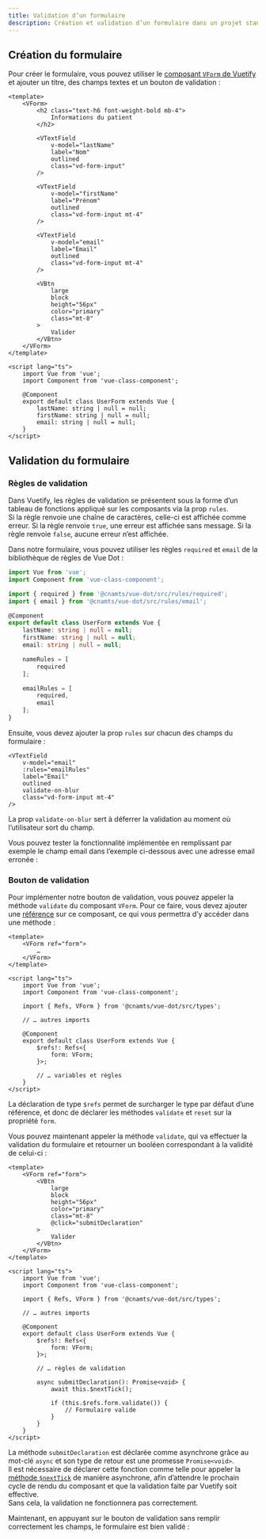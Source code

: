 ```yaml
---
title: Validation d’un formulaire
description: Création et validation d’un formulaire dans un projet standard.
---
```


## Création du formulaire

Pour créer le formulaire, vous pouvez utiliser le [composant `VForm` de Vuetify](https://vuetifyjs.com/en/components/forms/) et ajouter un titre, des champs textes et un bouton de validation :

```vue
<template>
	<VForm>
		<h2 class="text-h6 font-weight-bold mb-4">
			Informations du patient
		</h2>

		<VTextField
			v-model="lastName"
			label="Nom"
			outlined
			class="vd-form-input"
		/>

		<VTextField
			v-model="firstName"
			label="Prénom"
			outlined
			class="vd-form-input mt-4"
		/>

		<VTextField
			v-model="email"
			label="Email"
			outlined
			class="vd-form-input mt-4"
		/>

		<VBtn
			large
			block
			height="56px"
			color="primary"
			class="mt-8"
		>
			Valider
		</VBtn>
	</VForm>
</template>

<script lang="ts">
	import Vue from 'vue';
	import Component from 'vue-class-component';

	@Component
	export default class UserForm extends Vue {
		lastName: string | null = null;
		firstName: string | null = null;
		email: string | null = null;
	}
</script>
```

<doc-example file="guides/form-validation/base-form"></doc-example>

## Validation du formulaire

### Règles de validation

Dans Vuetify, les règles de validation se présentent sous la forme d’un tableau de fonctions appliqué sur les composants via la prop `rules`.<br>
Si la règle renvoie une chaîne de caractères, celle-ci est affichée comme erreur. Si la règle renvoie `true`, une erreur est affichée sans message. Si la règle renvoie `false`, aucune erreur n’est affichée.

Dans notre formulaire, vous pouvez utiliser les règles `required` et `email` de la bibliothèque de règles de Vue Dot :

```ts
import Vue from 'vue';
import Component from 'vue-class-component';

import { required } from '@cnamts/vue-dot/src/rules/required';
import { email } from '@cnamts/vue-dot/src/rules/email';

@Component
export default class UserForm extends Vue {
	lastName: string | null = null;
	firstName: string | null = null;
	email: string | null = null;

	nameRules = [
		required
	];

	emailRules = [
		required,
		email
	];
}
```

Ensuite, vous devez ajouter la prop `rules` sur chacun des champs du formulaire :

```vue
<VTextField
	v-model="email"
	:rules="emailRules"
	label="Email"
	outlined
	validate-on-blur
	class="vd-form-input mt-4"
/>
```

<doc-alert type="info">

La prop `validate-on-blur` sert à déferrer la validation au moment où l’utilisateur sort du champ.

</doc-alert>

Vous pouvez tester la fonctionnalité implémentée en remplissant par exemple le champ email dans l’exemple ci-dessous avec une adresse email erronée :

<doc-example file="guides/form-validation/rules-form"></doc-example>

### Bouton de validation

Pour implémenter notre bouton de validation, vous pouvez appeler la méthode `validate` du composant `VForm`. Pour ce faire, vous devez ajouter une [référence](https://fr.vuejs.org/v2/guide/components-edge-cases.html#Acceder-a-des-instances-de-composants-enfants-et-des-elements-enfants) sur ce composant, ce qui vous permettra d’y accéder dans une méthode :

```vue
<template>
	<VForm ref="form">
		…
	</VForm>
</template>

<script lang="ts">
	import Vue from 'vue';
	import Component from 'vue-class-component';

	import { Refs, VForm } from '@cnamts/vue-dot/src/types';

	// … autres imports

	@Component
	export default class UserForm extends Vue {
		$refs!: Refs<{
			form: VForm;
		}>;

		// … variables et règles
	}
</script>
```

<doc-alert type="info">

La déclaration de type `$refs` permet de surcharger le type par défaut d’une référence, et donc de déclarer les méthodes `validate` et `reset` sur la propriété `form`.

</doc-alert>

Vous pouvez maintenant appeler la méthode `validate`, qui va effectuer la validation du formulaire et retourner un booléen correspondant à la validité de celui-ci :

```vue
<template>
	<VForm ref="form">
		<VBtn
			large
			block
			height="56px"
			color="primary"
			class="mt-8"
			@click="submitDeclaration"
		>
			Valider
		</VBtn>
	</VForm>
</template>

<script lang="ts">
	import Vue from 'vue';
	import Component from 'vue-class-component';

	import { Refs, VForm } from '@cnamts/vue-dot/src/types';

	// … autres imports

	@Component
	export default class UserForm extends Vue {
		$refs!: Refs<{
			form: VForm;
		}>;

		// … règles de validation

		async submitDeclaration(): Promise<void> {
			await this.$nextTick();

			if (this.$refs.form.validate()) {
				// Formulaire valide
			}
		}
	}
</script>
```

<doc-alert type="warning">

La méthode `submitDeclaration` est déclarée comme asynchrone grâce au mot-clé `async` et son type de retour est une promesse `Promise<void>`.<br>
Il est nécessaire de déclarer cette fonction comme telle pour appeler la [méthode `$nextTick`](https://fr.vuejs.org/v2/guide/reactivity.html#File-d%E2%80%99attente-de-mise-a-jour-asynchrone) de manière asynchrone, afin d’attendre le prochain cycle de rendu du composant et que la validation faite par Vuetify soit effective.<br>
Sans cela, la validation ne fonctionnera pas correctement.

</doc-alert>

Maintenant, en appuyant sur le bouton de validation sans remplir correctement les champs, le formulaire est bien validé :

<doc-example file="guides/form-validation/final-form"></doc-example>
